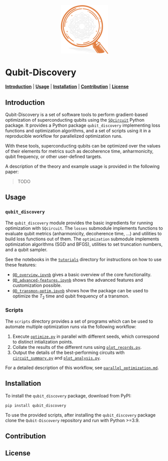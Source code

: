 <div style="text-align: center;" markdown="1"> <picture>
  <source media="(prefers-color-scheme: dark)" srcset="pics/dark_logo_qd.png">
  <source media="(prefers-color-scheme: light)" srcset="pics/light_logo_qd.png">
  <img alt="Logo image" src="pics/dark_logo_qd.png" width="150" height="auto">
</picture></div>

# Qubit-Discovery
[**Introduction**](##Introduction)
| [**Usage**](##Usage)
| [**Installation**](##Installation)
| [**Contribution**](##Contribution)
| [**License**](##License)

## Introduction

Qubit-Discovery is a set of software tools to perform gradient-based optimization of superconducting qubits using the [`SQcircuit`](https://github.com/stanfordLINQS/SQcircuit) Python package. It provides a Python package `qubit_discovery` implementing loss functions and optimization algorithms, and a set of scripts using it in a reproducible workflow for parallelized optimization runs.

With these tools, superconducting qubits can be optimized over the values of their elements for metrics such as decoherence time, anharmonicity, qubit frequency, or other user-defined targets.

A description of the theory and example usage is provided in the following paper:
> TODO

## Usage

### `qubit_discovery`

The `qubit_discovery` module provides the basic ingredients for running optimization with `SQcircuit`. The `losses` submodule implements functions to evaluate qubit metrics (anharmonicity, decoherence time, …) and utilities to build loss functions out of them. The `optimization` submodule implements optimization algorithms (SGD and BFGS), utilities to set truncation numbers, and a qubit sampler.

See the notebooks in the [`tutorials`](tutorials/) directory for instructions on how to use these features:
- [`QD_overview.ipynb`](tutorials/QD_overview.ipynb) gives a basic overview of the core functionality.
- [`QD_advanced-features.ipynb`](tutorials/QD_advanced-features.ipynb) shows the advanced features and customization possible.
- [`QD_transmon-optim.ipynb`](tutorials/QD_transmon-optim.ipynb) shows how the package can be used to optimize the $T_2$ time and qubit frequency of a transmon.

### Scripts

The `scripts` directory provides a set of programs which can be used to automate multiple optimization runs via the following workflow:
1. Execute [`optimize.py`](scripts/optimize.py) in parallel with different seeds, which correspond to distinct intialization points.
2. Collate the results of the different runs using [`plot_records.py`](scripts/plot_records.py).
3. Output the details of the best-performing circuits with [`circuit_summary.py`](scripts/circuit_summary.py) and [`plot_analysis.py`](scripts/plot_analysis.py).

For a detailed description of this workflow, see [`parallel_optimization.md`](tutorials/parallel_optimization.md).

## Installation

To install the `qubit_discovery` package, download from  PyPI:
```
pip install qubit_discovery
```

To use the provided scripts, after installing the `qubit_discovery` package clone the `Qubit-Discovery` repository and run with Python >=3.9. 

## Contribution

## License
